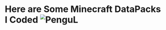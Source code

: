 # Here are Some Minecraft DataPacks I Coded ![PenguL](https://cdn.discordapp.com/attachments/852907194436812862/924366390918525028/860048042756407307.png)
